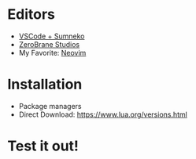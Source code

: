 
# Editors

- [VSCode + Sumneko](https://marketplace.visualstudio.com/items?itemName=sumneko.lua)
- [ZeroBrane Studios](https://studio.zerobrane.com/)
- My Favorite: [Neovim](https://neovim.io)

# Installation

- Package managers
- Direct Download: https://www.lua.org/versions.html

# Test it out!


